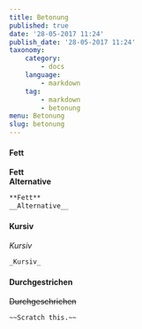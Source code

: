 ```yaml
---
title: Betonung
published: true
date: '28-05-2017 11:24'
publish_date: '28-05-2017 11:24'
taxonomy:
    category:
        - docs
    language:
        - markdown
    tag:
        - markdown
        - betonung
menu: Betonung
slug: betonung
---
```


#### Fett

**Fett**  
__Alternative__


```md
**Fett**
__Alternative__
```

#### Kursiv

_Kursiv_

```markdown
_Kursiv_
```

#### Durchgestrichen

~~Durchgeschrichen~~

```markdown
~~Scratch this.~~
```
	